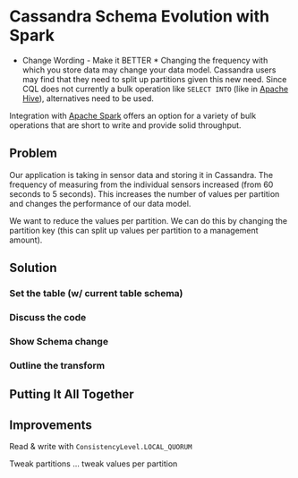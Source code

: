 # Cassandra Schema Evolution with Spark

* Change Wording - Make it BETTER *
Changing the frequency with which you store data may change your data model. Cassandra users may find that they need to split up partitions given this new need. Since CQL does not currently a bulk operation like ``SELECT INTO`` (like in [Apache Hive]()), alternatives need to be used.

Integration with [Apache Spark]() offers an option for a variety of bulk operations that are short to write and provide solid throughput.

## Problem

Our application is taking in sensor data and storing it in Cassandra. The frequency of measuring from the individual sensors increased (from 60 seconds to 5 seconds). This increases the number of values per partition and changes the performance of our data model.

We want to reduce the values per partition. We can do this by changing the partition key (this can split up values per partition to a management amount).


## Solution

### Set the table (w/ current table schema)
### Discuss the code
### Show Schema change
### Outline the transform

## Putting It All Together

## Improvements

Read & write with `ConsistencyLevel.LOCAL_QUORUM`

Tweak partitions ... tweak values per partition